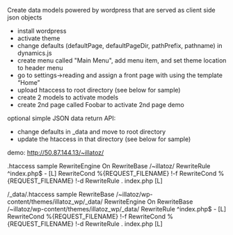 Create data models powered by wordpress that are served as client side json objects

- install wordpress
- activate theme
- change defaults (defaultPage, defaultPageDir, pathPrefix, pathname) in dynamics.js
- create menu called "Main Menu", add menu item, and set theme location to header menu
- go to settings->reading and assign a front page with using the template “Home”
- upload htaccess to root directory (see below for sample)
- create 2 models to activate models
- create 2nd page called Foobar to activate 2nd page demo

optional simple JSON data return API:
- change defaults in _data and move to root directory
- update the htaccess in that directory (see below for sample)


demo:
http://50.87.144.13/~illatoz/

.htaccess sample
RewriteEngine On
RewriteBase /~illatoz/
RewriteRule ^index\.php$ - [L]
RewriteCond %{REQUEST_FILENAME} !-f
RewriteCond %{REQUEST_FILENAME} !-d
RewriteRule . index.php [L]

/_data/.htaccess sample
RewriteBase /~illatoz/wp-content/themes/illatoz_wp/_data/
RewriteEngine On 
RewriteBase /~illatoz/wp-content/themes/illatoz_wp/_data/
RewriteRule ^index.php$ - [L] 
RewriteCond %{REQUEST_FILENAME} !-f 
RewriteCond %{REQUEST_FILENAME} !-d 
RewriteRule . index.php [L]